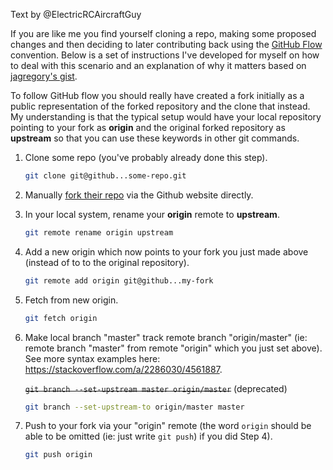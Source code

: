 Text by @ElectricRCAircraftGuy

If you are like me you find yourself cloning a repo, making some proposed changes and then deciding to later contributing back using the [GitHub Flow](https://guides.github.com/introduction/flow/) convention. Below is a set of instructions I've developed for myself on how to deal with this scenario and an explanation of why it matters based on [jagregory's gist](https://gist.github.com/jagregory/710671).

To follow GitHub flow you should really have created a fork initially as a public representation of the forked repository and the clone that instead. My understanding is that the typical setup would have your local repository pointing to your fork as **origin** and the original forked repository as **upstream** so that you can use these keywords in other git commands.

1. Clone some repo (you've probably already done this step).

   ```bash
   git clone git@github...some-repo.git
   ```

2. Manually [fork their repo](https://guides.github.com/activities/forking/) via the Github website directly.
3. In your local system, rename your **origin** remote to **upstream**.

   ```bash
   git remote rename origin upstream
   ```

4. Add a new origin which now points to your fork you just made above (instead of to to the original repository).

   ```bash
   git remote add origin git@github...my-fork
   ```

5. Fetch from new origin.

   ```bash
   git fetch origin
   ```

6. Make local branch "master" track remote branch "origin/master" (ie: remote branch "master" from remote "origin" which you just set above). See more syntax examples here: https://stackoverflow.com/a/2286030/4561887.

   ~~`git branch --set-upstream master origin/master`~~ (deprecated)

   ```bash
   git branch --set-upstream-to origin/master master
   ```

7. Push to your fork via your "origin" remote (the word `origin` should be able to be omitted (ie: just write `git push`) if you did Step 4).

   ```bash
   git push origin
   ```
